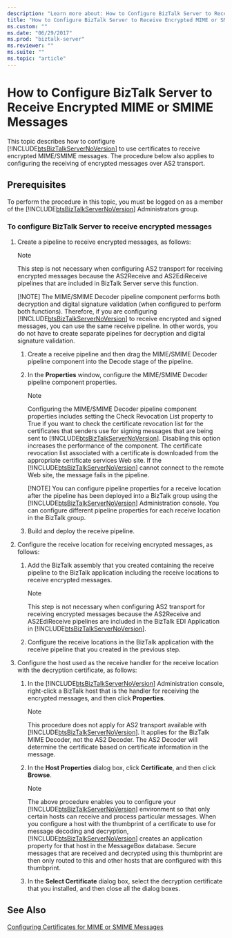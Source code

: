 ```yaml
---
description: "Learn more about: How to Configure BizTalk Server to Receive Encrypted MIME or SMIME Messages"
title: "How to Configure BizTalk Server to Receive Encrypted MIME or SMIME Messages"
ms.custom: ""
ms.date: "06/29/2017"
ms.prod: "biztalk-server"
ms.reviewer: ""
ms.suite: ""
ms.topic: "article"
---
```

# How to Configure BizTalk Server to Receive Encrypted MIME or SMIME Messages
This topic describes how to configure [!INCLUDE[btsBizTalkServerNoVersion](../includes/btsbiztalkservernoversion-md.md)] to use certificates to receive encrypted MIME/SMIME messages. The procedure below also applies to configuring the receiving of encrypted messages over AS2 transport.  
  
## Prerequisites  
 To perform the procedure in this topic, you must be logged on as a member of the [!INCLUDE[btsBizTalkServerNoVersion](../includes/btsbiztalkservernoversion-md.md)] Administrators group.  
  
### To configure BizTalk Server to receive encrypted messages  
  
1. Create a pipeline to receive encrypted messages, as follows:  
  
   > [!NOTE]
   >  This step is not necessary when configuring AS2 transport for receiving encrypted messages because the AS2Receive and AS2EdiReceive pipelines that are included in BizTalk Server serve this function.  
   > 
   > [!NOTE]
   >  The MIME/SMIME Decoder pipeline component performs both decryption and digital signature validation (when configured to perform both functions). Therefore, if you are configuring [!INCLUDE[btsBizTalkServerNoVersion](../includes/btsbiztalkservernoversion-md.md)] to receive encrypted and signed messages, you can use the same receive pipeline. In other words, you do not have to create separate pipelines for decryption and digital signature validation.  
  
   1. Create a receive pipeline and then drag the MIME/SMIME Decoder pipeline component into the Decode stage of the pipeline.  
  
   2. In the **Properties** window, configure the MIME/SMIME Decoder pipeline component properties.  
  
      > [!NOTE]
      >  Configuring the MIME/SMIME Decoder pipeline component properties includes setting the Check Revocation List property to True if you want to check the certificate revocation list for the certificates that senders use for signing messages that are being sent to [!INCLUDE[btsBizTalkServerNoVersion](../includes/btsbiztalkservernoversion-md.md)]. Disabling this option increases the performance of the component. The certificate revocation list associated with a certificate is downloaded from the appropriate certificate services Web site. If the [!INCLUDE[btsBizTalkServerNoVersion](../includes/btsbiztalkservernoversion-md.md)] cannot connect to the remote Web site, the message fails in the pipeline.  
      > 
      > [!NOTE]
      >  You can configure pipeline properties for a receive location after the pipeline has been deployed into a BizTalk group using the [!INCLUDE[btsBizTalkServerNoVersion](../includes/btsbiztalkservernoversion-md.md)] Administration console. You can configure different pipeline properties for each receive location in the BizTalk group.  
  
   3. Build and deploy the receive pipeline.  
  
2. Configure the receive location for receiving encrypted messages, as follows:  
  
   1. Add the BizTalk assembly that you created containing the receive pipeline to the BizTalk application including the receive locations to receive encrypted messages.  
  
      > [!NOTE]
      >  This step is not necessary when configuring AS2 transport for receiving encrypted messages because the AS2Receive and AS2EdiReceive pipelines are included in the BizTalk EDI Application in [!INCLUDE[btsBizTalkServerNoVersion](../includes/btsbiztalkservernoversion-md.md)].  
  
   2. Configure the receive locations in the BizTalk application with the receive pipeline that you created in the previous step.  
  
3. Configure the host used as the receive handler for the receive location with the decryption certificate, as follows:  
  
   1. In the [!INCLUDE[btsBizTalkServerNoVersion](../includes/btsbiztalkservernoversion-md.md)] Administration console, right-click a BizTalk host that is the handler for receiving the encrypted messages, and then click **Properties**.  
  
      > [!NOTE]
      >  This procedure does not apply for AS2 transport available with [!INCLUDE[btsBizTalkServerNoVersion](../includes/btsbiztalkservernoversion-md.md)]. It applies for the BizTalk MIME Decoder, not the AS2 Decoder. The AS2 Decoder will determine the certificate based on certificate information in the message.  
  
   2. In the **Host Properties** dialog box, click **Certificate**, and then click **Browse**.  
  
      > [!NOTE]
      >  The above procedure enables you to configure your [!INCLUDE[btsBizTalkServerNoVersion](../includes/btsbiztalkservernoversion-md.md)] environment so that only certain hosts can receive and process particular messages. When you configure a host with the thumbprint of a certificate to use for message decoding and decryption, [!INCLUDE[btsBizTalkServerNoVersion](../includes/btsbiztalkservernoversion-md.md)] creates an application property for that host in the MessageBox database. Secure messages that are received and decrypted using this thumbprint are then only routed to this and other hosts that are configured with this thumbprint.  
  
   3. In the **Select Certificate** dialog box, select the decryption certificate that you installed, and then close all the dialog boxes.  
  
## See Also  
 [Configuring Certificates for MIME or SMIME Messages](../technical-guides/configuring-certificates-for-mime-or-smime-messages.md)
